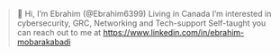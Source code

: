 > 👋 Hi, I’m Ebrahim (@Ebrahim6399)
> Living in Canada 
> I’m interested in cybersecurity, GRC, Networking and Tech-support
> Self-taught
> you can reach out to me at https://www.linkedin.com/in/ebrahim-mobarakabadi

<!---
Ebrahim6399/Ebrahim6399 is a ✨ special ✨ repository because its `README.md` (this file) appears on your GitHub profile.
You can click the Preview link to take a look at your changes.
--->
